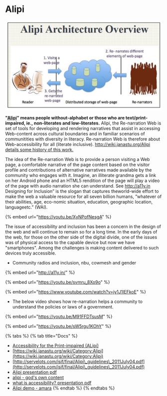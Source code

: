 # Alipi

![](../.gitbook/assets/alipi-architecture-overview.png)

**"**[**Alipi**](https://www.janastu.org/home/index.html#/alipi)**" means people without-alphabet or those who are text/print-impaired, ie., non-literates and low-literates.** Alipi, the Re-narration Web is set of tools for developing and rendering narratives that assist in accessing Web-content across cultural boundaries and in familiar scenarios of communitities with diversity in literacy. Re-narration Web is therefore about Web-accessibility for all (literate inclusive). [http://wiki.janastu.org/Alipi details some history of this work.](http://www.janastu.org/technoscience/index.php/Alipi)&#x20;

The idea of the Re-narration Web is to provide a person visiting a Web page, a comfortable narrative of the page content based on the visitor profile and contributions of alternative narratives made available by the community who engages with it. Imagine, an illiterate grandma gets a link on her Android phone and an HTML5 rendition of the page will play a video of the page with audio narration she can understand. See http://a11y.in Designing for Inclusion” is the slogan that captures theworld-wide effort to make the web a valuable resource for all seven billion humans, ”whatever of their abilities, age, eco-nomic situation, education, geographic location, languageetc.” (WAI).&#x20;

{% embed url="https://youtu.be/XyNPofNesgA" %}

The issue of accessibility and inclusion has been a concern in the design of the web and will continue to remain so for a long time. In the early days of the web, for those on the other side of the digital divide, one of the issues was of physical access to the capable device but now we have "smartphones". Among the challenges is making content delivered to such devices truly accessible.

* Community radios and inclusion, nbu, cowmesh and gender

{% embed url="http://a11y.in/" %}

{% embed url="https://youtu.be/svmru_8Xo9o" %}

{% embed url="https://www.youtube.com/watch?v=jy1J1lEFkoE" %}

* The below video shows how re-narration helps a community to understand the policies or laws of a government.

{% embed url="https://youtu.be/M91FFDTsusM" %}

{% embed url="https://youtu.be/sW5rgu1KOhY" %}

{% tabs %}
{% tab title="Docs" %}
* [Accessibility for the Print-impaired (ALipi)](https://application.isif.asia/theme/default/files/ISIFGrants2010-TechnicalReport\_Servelots.pdf)
* [https://wiki.janastu.org/wiki/Category:Alipi](https://wiki.janastu.org/wiki/Category:Alipi)
* [http://servelots.com/isif/final/Alipi\_guidelines\_2011July04.pdf](http://servelots.com/isif/final/Alipi\_guidelines\_2011July04.pdf)
* [Alipi presentation pdf](http://www.lt-innovate.org/sites/default/files/attachments/2.Servelots-TB%20Dinesh.pdf)
* [alipi - god's own content](https://hasjob.co/servelots.com/cimg7)
* [what is accessibility? presentation pdf](https://fdocuments.in/document/httpa11yin-web-accessibility-for-inclusion-dineshservelotscom-web-accessibility.html)
* [Alipi demo - amara](https://amara.org/en/videos/ARQE072JP7cD/info/alipi-demo/)
{% endtab %}
{% endtabs %}
